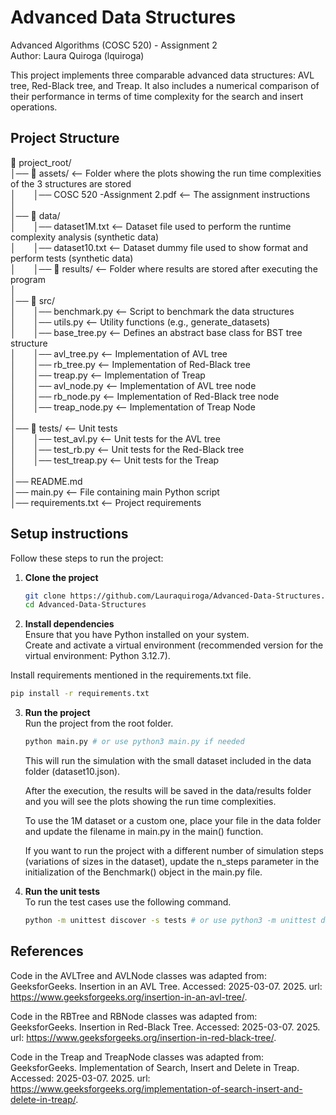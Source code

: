 # Advanced Data Structures     
Advanced Algorithms (COSC 520) - Assignment 2      
Author: Laura Quiroga (lquiroga)     

This project implements three comparable advanced data structures: AVL tree, Red-Black tree, and Treap. It also includes a numerical comparison of their performance in terms of time complexity for the search and insert operations.

## Project Structure
📂 project_root/     
│── 📂 assets/  <-- Folder where the plots showing the run time complexities of the 3 structures are stored        
│&emsp;&emsp;│── COSC 520 -Assignment 2.pdf  <-- The assignment instructions      
│      
│── 📂 data/     
│&emsp;&emsp;│── dataset1M.txt  <-- Dataset file used to perform the runtime complexity analysis (synthetic data)    
│&emsp;&emsp;│── dataset10.txt  <-- Dataset dummy file used to show format and perform tests (synthetic data)   
│&emsp;&emsp;│── 📂 results/  <-- Folder where results are stored after executing the program           
│        
│── 📂 src/   
│&emsp;&emsp;│── benchmark.py   <-- Script to benchmark the data structures       
│&emsp;&emsp;│── utils.py       <-- Utility functions (e.g., generate_datasets)     
│&emsp;&emsp;│── base_tree.py  <-- Defines an abstract base class for BST tree structure     
│&emsp;&emsp;│── avl_tree.py  <-- Implementation of AVL tree       
│&emsp;&emsp;│── rb_tree.py  <-- Implementation of Red-Black tree    
│&emsp;&emsp;│── treap.py  <-- Implementation of Treap  
│&emsp;&emsp;│── avl_node.py  <-- Implementation of AVL tree node    
│&emsp;&emsp;│── rb_node.py  <-- Implementation of Red-Black tree node    
│&emsp;&emsp;│── treap_node.py  <-- Implementation of Treap Node       
│       
│── 📂 tests/  <-- Unit tests     
│&emsp;&emsp;│── test_avl.py  <-- Unit tests for the AVL tree    
│&emsp;&emsp;│── test_rb.py  <-- Unit tests for the Red-Black tree     
│&emsp;&emsp;│── test_treap.py  <-- Unit tests for the Treap    
│      
│── README.md       
│── main.py  <-- File containing main Python script             
│── requirements.txt  <-- Project requirements           

## Setup instructions   
Follow these steps to run the project:
1. **Clone the project**
   ```bash
   git clone https://github.com/Lauraquiroga/Advanced-Data-Structures.git
   cd Advanced-Data-Structures
   ```
2.  **Install dependencies**           
   Ensure that you have Python installed on your system.     
   Create and activate a virtual environment (recommended version for the virtual environment: Python 3.12.7).       

   Install requirements mentioned in the requirements.txt file.       
   
   ```bash
   pip install -r requirements.txt
   ```
   
3. **Run the project**       
   Run the project from the root folder.       
   ```bash
   python main.py # or use python3 main.py if needed
   ```
   This will run the simulation with the small dataset included in the data folder (dataset10.json).          

   After the execution, the results will be saved in the data/results folder and you will see the plots showing the run time complexities.
           
   To use the 1M dataset or a custom one, place your file in the data folder and update the filename in main.py in the main() function.
                
   If you want to run the project with a different number of simulation steps (variations of sizes in the dataset), update the n_steps parameter in the initialization of the Benchmark() object in the main.py file.     
           

5. **Run the unit tests**            
   To run the test cases use the following command.       
   ```bash
   python -m unittest discover -s tests # or use python3 -m unittest discover -s tests if needed
   ```
   
## References
Code in the AVLTree and AVLNode classes was adapted from:       
GeeksforGeeks. Insertion in an AVL Tree. Accessed: 2025-03-07. 2025. url: https://www.geeksforgeeks.org/insertion-in-an-avl-tree/.         

Code in the RBTree and RBNode classes was adapted from:       
 GeeksforGeeks. Insertion in Red-Black Tree. Accessed: 2025-03-07. 2025. url: https://www.geeksforgeeks.org/insertion-in-red-black-tree/.       

Code in the Treap and TreapNode classes was adapted from:      
GeeksforGeeks. Implementation of Search, Insert and Delete in Treap. Accessed: 2025-03-07.
2025. url: https://www.geeksforgeeks.org/implementation-of-search-insert-and-delete-in-treap/.

